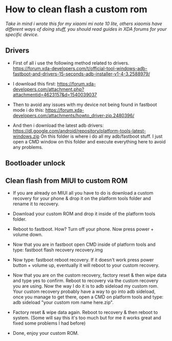 # How to clean flash a custom rom
*Take in mind i wrote this for my xiaomi mi note 10 lite, others xiaomis have different ways of doing stuff, you should read guides in XDA forums for your specific device.*

## Drivers

- First of all i use the following method related to drivers.
https://forum.xda-developers.com/t/official-tool-windows-adb-fastboot-and-drivers-15-seconds-adb-installer-v1-4-3.2588979/

- I download this first: https://forum.xda-developers.com/attachment.php?attachmentid=4623157&d=1540039037

- Then to avoid any issues with my device not being found in fastboot mode i do this: https://forum.xda-developers.com/attachments/howto_driver-zip.2480396/

- And then i download the latest adb drivers: https://dl.google.com/android/repository/platform-tools-latest-windows.zip 
On this folder is where i do all my adb/fastboot stuff. I just open a CMD window on this folder and execute everything here to avoid any problems.

## Bootloader unlock

## Clean flash from MIUI to custom ROM

- If you are already on MIUI all you have to do is download a custom recovery for your phone & drop it on the platform tools folder and rename it to recovery.

- Download your custom ROM and drop it inside of the platform tools folder.

- Reboot to fastboot. How? Turn off your phone. Now press power + volume down.

- Now that you are in fastboot open CMD inside of platform tools and type: fastboot flash recovery recovery.img

- Now type: fastboot reboot recovery. If it doesn't work press power button + volume up, eventually it will reboot to your custom recovery.

- Now that you are on the custom recovery, factory reset & then wipe data and type yes to confirm. Reboot to recovery via the custom recovery you are using. Now the way I do it is to adb sideload my custom rom. Your custom recovery probably have a way to go into adb sideload, once you manage to get there, open a CMD on platform tools and type: adb sideload "your custom rom name here.zip".

- Factory reset & wipe data again. Reboot to recovery & then reboot to system. (Some will say this it's too much but for me it works great and fixed some problems I had before)

- Done, enjoy your custom ROM.
